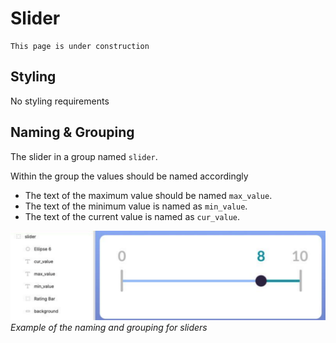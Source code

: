 # Slider

```danger
This page is under construction
```

## Styling
No styling requirements

## Naming & Grouping
The slider in a group named `slider`.

Within the group the values should be named accordingly
* The text of the maximum value should be named `max_value`.
* The text of the minimum value is named as `min_value`.
* The text of the current value is named as `cur_value`.

![example image for slider](https://github.com/ImagineThisNHS/ImagineThisNHS.github.io/blob/master/guidelines/assets/slider/slider%20fig.png?raw=true)
_Example of the naming and grouping for sliders_